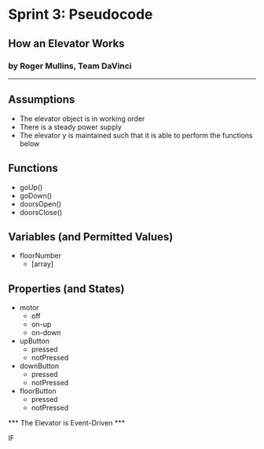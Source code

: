 # Sprint 3: Pseudocode
## How an Elevator Works
### by Roger Mullins, Team DaVinci

---

## Assumptions
- The elevator object is in working order
- There is a steady power supply
- The elevator y is maintained such that it is able to perform the functions below

## Functions
- goUp()
- goDown()
- doorsOpen()
- doorsClose()

## Variables (and Permitted Values)
- floorNumber
    - [array]

## Properties (and States)
- motor
    - off
    - on-up
    - on-down
- upButton
    - pressed
    - notPressed
- downButton
    - pressed
    - notPressed
- floorButton
    - pressed
    - notPressed

*** The Elevator is Event-Driven ***

IF 